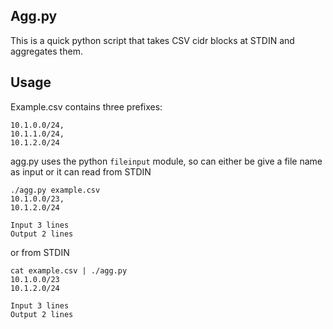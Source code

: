 ## Agg.py

This is a quick python script that takes CSV cidr blocks at STDIN and aggregates them. 

## Usage

Example.csv contains three prefixes:

```
10.1.0.0/24,  
10.1.1.0/24,
10.1.2.0/24
```

agg.py uses the python `fileinput` module, so can either be give a file name as input or it can read from STDIN

```angular2html
./agg.py example.csv
10.1.0.0/23,  
10.1.2.0/24

Input 3 lines
Output 2 lines
```


or from STDIN
```
cat example.csv | ./agg.py           
10.1.0.0/23
10.1.2.0/24

Input 3 lines
Output 2 lines
```




